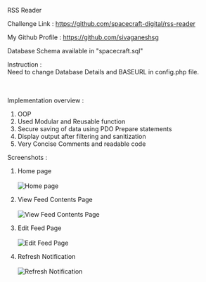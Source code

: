 RSS Reader

Challenge Link : https://github.com/spacecraft-digital/rss-reader <br />

My Github Profile : https://github.com/sivaganeshsg <br />

Database Schema available in "spacecraft.sql" <br />

Instruction :<br /> 
Need to change Database Details and BASEURL in config.php file.<br /><br />

<br />Implementation overview :<br />

1) OOP <br />
2) Used Modular and Reusable function <br />
3) Secure saving of data using PDO Prepare statements <br />
4) Display output after filtering and sanitization <br />
5) Very Concise Comments and readable code<br />

Screenshots :<br />

1) Home page <br /><br />
![Home page](https://i.imgur.com/0vJvEsS.png "Home page")

2) View Feed Contents Page<br /><br />
![View Feed Contents Page](https://i.imgur.com/1pJjids.png "View Feed Contents Page")

3) Edit Feed Page <br /><br />
![Edit Feed Page](https://i.imgur.com/Cd8TJtp.png "Edit Feed Page")

4) Refresh Notification <br /><br />
![Refresh Notification](https://i.imgur.com/ezwt00F.png "Refresh Notification")


